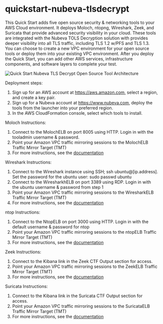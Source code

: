 # quickstart-nubeva-tlsdecrypt

This Quick Start adds five open source security & networking tools to your AWS Cloud environment. It deploys Moloch, ntopng, Wireshark, Zeek, and Suricata that provide advanced security visibility in your cloud. These tools are integrated with the Nubeva TOLS Decryption solution with provides deeper visibility into all TLS traffic, including TLS 1.2 w/PFS and TLS 1.3. You can choose to create a new VPC environment for your open source tools or deploy them into your existing VPC environment. After you deploy the Quick Start, you can add other AWS services, infrastructure components, and software layers to complete your test.

![Quick Start Nubeva TLS Decrypt Open Source Tool Architecture](https://nubevalabs.s3.amazonaws.com/quickstart.png )

Deployment steps:
1. Sign up for an AWS account at https://aws.amazon.com, select a region, and create a key pair.
2. Sign up for a Nubeva account at https://www.nubeva.com, deploy the tools from the launcher into your preferred region.
3. In the AWS CloudFormation console, select which tools to install.

Moloch Instructions:
1. Connect to the MolochELB on port 8005 using HTTP. Login in with the tooladmin username & password.
2. Point your Amazon VPC traffic mirroring sessions to the MolochELB Traffic Mirror Target (TMT)
3. For more instructions, see the [documentation](https://docs.nubeva.com/moloch)

Wireshark Instructions:
1. Connect to the Wireshark instance using SSH; ssh ubuntu@[ip.address]. Set the password for the ubuntu user: sudo passwd ubuntu
2. Connect to the WiresharkhELB on port 3389 using RDP. Login in with the ubuntu username & password from step 1
3. Point your Amazon VPC traffic mirroring sessions to the WiresharkELB Traffic Mirror Target (TMT)
4. For more instructions, see the [documentation](https://docs.nubeva.com/wireshark)

ntop Instructions:
1. Connect to the NtopELB on port 3000 using HTTP. Login in with the default username & password for ntop
2. Point your Amazon VPC traffic mirroring sessions to the ntopELB Traffic Mirror Target (TMT)
3. For more instructions, see the [documentation](https://docs.nubeva.com/ntop)

Zeek Instructions:
1. Connect to the Kibana link in the Zeek CTF Output section for access.
2. Point your Amazon VPC traffic mirroring sessions to the ZeekELB Traffic Mirror Target (TMT)
3. For more instructions, see the [documentation](https://docs.nubeva.com/zeek)

Suricata Instructions:
1. Connect to the Kibana link in the Suricata CTF Output section for access.
2. Point your Amazon VPC traffic mirroring sessions to the SuricataELB Traffic Mirror Target (TMT)
3. For more instructions, see the [documentation](https://docs.nubeva.com/suricata)
